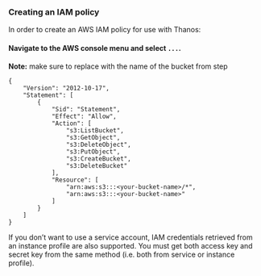 ### Creating an IAM policy
In order to create an AWS IAM policy for use with Thanos:

#### Navigate to the AWS console menu and select `...`.



**Note:** make sure to replace <your-bucket-name> with the name of the bucket from step

```
{
    "Version": "2012-10-17",
    "Statement": [
        {
            "Sid": "Statement",
            "Effect": "Allow",
            "Action": [
                "s3:ListBucket",
                "s3:GetObject",
                "s3:DeleteObject",
                "s3:PutObject",
                "s3:CreateBucket",
                "s3:DeleteBucket"
            ],
            "Resource": [
                "arn:aws:s3:::<your-bucket-name>/*",
                "arn:aws:s3:::<your-bucket-name>"
            ]
        }
    ]
}
```




If you don’t want to use a service account, IAM credentials retrieved from an instance profile are also supported.
You must get both access key and secret key from the same method (i.e. both from service or instance profile).
